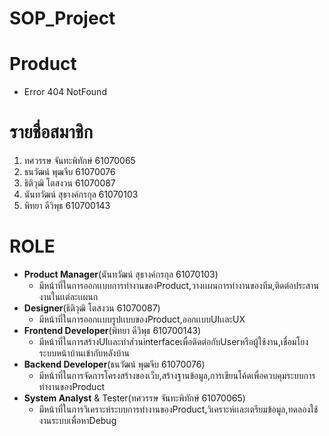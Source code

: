 # SOP_Project
# Product
  - Error 404 NotFound
# รายชื่อสมาชิก
  1. ทศวรรษ จันทะพิทักษ์ 61070065
  2. ธนวัฒน์ พุฒจีบ 61070076
  3. ธิติวุฒิ โตสงวน 61070087
  4. นันทวัฒน์ สุธางค์กรกุล 61070103
  5. พิทยา ดีวิพุธ 610700143
# ROLE
  * __Product Manager__(นันทวัฒน์ สุธางค์กรกุล 61070103)
    - มีหน้าที่ในการออกเเบบการทำงานของProduct,วางเเผนการทำงานของทีม,ติดต่อประสานงานในเเต่ละเเผนก
  * __Designer__(ธิติวุฒิ โตสงวน 61070087)
    - มีหน้าที่ในการออกเเบบรูปเเบบของProduct,ออกเเบบUIเเละUX
  * __Frontend Developer__(พิทยา ดีวิพุธ 610700143)
    - มีหน้าที่ในการสร้างUIเเละทำส่วนinterfaceเพื่อติดต่อกับUserหรือผู้ใช้งาน,เชื่อมโยงระบบหน้าบ้านเข้ากับหลังบ้าน
  * __Backend Developer__(ธนวัฒน์ พุฒจีบ 61070076)
    - มีหน้าที่ในการจัดการโครงสร้างของเว็บ,สร้างฐานข้อมูล,การเขียนโค้ดเพื่อควบคุมระบบการทำงานของProduct
  * __System Analyst__ & Tester(ทศวรรษ จันทะพิทักษ์ 61070065)
    - มีหน้าที่ในการวิเคราะห์ระบบการทำงานของProduct,วิเคราะห์เเละเตรียมข้อมูล,ทดลองใช้งานระบบเพื่อหาDebug
